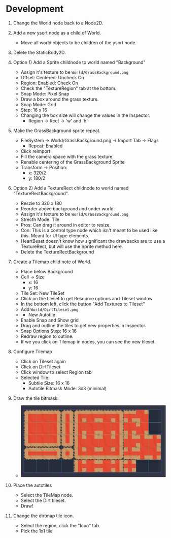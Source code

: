 # Development

1. Change the World node back to a Node2D.

1. Add a new ysort node as a child of World.

    - Move all world objects to be children of the ysort node.

1. Delete the StaticBody2D.

1. Option 1) Add a Sprite childnode to world named "Background"

    - Assign it's texture to be ```World/GrassBackground.png```
    - Offset: Centered: Uncheck On
    - Region: Enabled: Check On
    - Check the "TextureRegion" tab at the bottom.
    - Snap Mode: Pixel Snap
    - Draw a box around the grass texture.
    - Snap Mode: Grid
    - Step: 16 x 16
    - Changing the box size will change the values in the Inspector:
        - Region -> Rect -> 'w' and 'h'

1. Make the GrassBackground sprite repeat.

    - FileSystem -> World/GrassBackground.png -> Import Tab -> Flags
        - Repeat: Enabled
    - Click reimport
    - Fill the camera space with the grass texture.
    - Renable centering of the GrassBackground Sprite
    - Transform -> Position:
        - x: 320/2
        - y: 180/2

1. Option 2) Add a TextureRect childnode to world named "TextureRectBackground".

    - Reszie to 320 x 180
    - Reorder above background and under world.
    - Assign it's texture to be ```World/GrassBackground.png```
    - Strecth Mode: Tile
    - Pros: Can drag it around in editor to resize.
    - Con: This is a control type node which isn't meant to be used like this. Meant for UI type elements.
    - HeartBeast doesn't know how significant the drawbacks are to use a TextureRect, but will use the Sprite method here.
    - Delete the TextureRectBackground

1. Create a Tilemap child note of World.

    - Place below Background
    - Cell -> Size
        - x: 16
        - y: 16
    - Tile Set: New TileSet
    - Click on the tileset to get Resource options and Tileset window.
    - In the bottom left, click the button "Add Textures to Tileset"
    - Add ```World/DirtTileset.png```
    - + New Autotile
    - Enable Snap and Show grid
    - Drag and outline the tiles to get new properties in Inspector.
    - Snap Options
        Step: 16 x 16
    - Redraw region to outline.
    - If we you click on Tilemap in nodes, you can see the new tileset.

1. Configure Tilemap

    - Click on Tileset again
    - Click on DirtTileset
    - Click window to select Region tab
    - Selected Tile:
        - Subtile Size: 16 x 16
        - Autotile Bitmask Mode: 3x3 (minimal)
 
 1. Draw the tile bitmask:
    
    - ![Dirt Bitmask](../images/dirt-tilemap.jpg)

1. Place the autotiles

    - Select the TileMap node.
    - Select the Dirt tileset.
    - Draw!

1. Change the dirtmap tile icon.

    - Select the region, click the "Icon" tab.
    - Pick the 1x1 tile
    